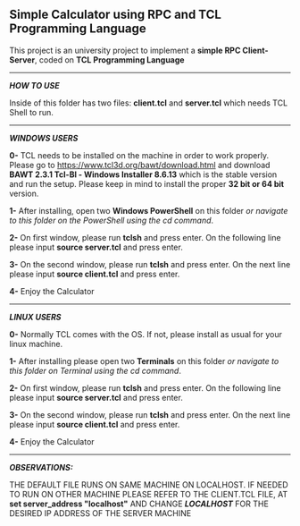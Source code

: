 Simple Calculator using RPC and TCL Programming Language
-----------------------------------------------------------------------

This project is an university project to implement a **simple RPC Client-Server**, coded on **TCL Programming Language**

-----------------------------------------------------------------------
**_HOW TO USE_**

Inside of this folder has two files: **client.tcl** and **server.tcl** which needs TCL Shell to run.

-----------------------------------------------------------------------

**_WINDOWS USERS_**

**0-** TCL needs to be installed on the machine in order to work properly. Please go to https://www.tcl3d.org/bawt/download.html and download **BAWT 2.3.1 Tcl-Bl - Windows Installer 8.6.13** which is the stable version and run the setup. Please keep in mind to install the proper **32 bit or 64 bit** version.

**1-** After installing, open two **Windows PowerShell** on this folder _or navigate to this folder on the PowerShell using the cd command_.

**2-** On first window, please run **tclsh** and press enter. On the following line please input **source server.tcl** and press enter.

**3-** On the second window, please run **tclsh** and press enter. On the next line please input **source client.tcl** and press enter.

**4-** Enjoy the Calculator

-----------------------------------------------------------------------

**_LINUX USERS_**

**0-** Normally TCL comes with the OS. If not, please install as usual for your linux machine.

**1-** After installing please open two **Terminals** on this folder _or navigate to this folder on Terminal using the cd command_.

**2-** On first window, please run **tclsh** and press enter. On the following line please input **source server.tcl** and press enter.

**3-** On the second window, please run **tclsh** and press enter. On the next line please input **source client.tcl** and press enter.

**4-** Enjoy the Calculator


-----------------------------------------------------------------------

**_OBSERVATIONS:_**

THE DEFAULT FILE RUNS ON SAME MACHINE ON LOCALHOST. IF NEEDED TO RUN ON OTHER MACHINE PLEASE REFER TO THE CLIENT.TCL FILE, AT **set server_address "localhost"** AND CHANGE **_LOCALHOST_** FOR THE DESIRED IP ADDRESS OF THE SERVER MACHINE
